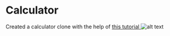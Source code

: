 # Calculator
Created a calculator clone with the help of [this tutorial ](https://www.youtube.com/watch?v=j59qQ7YWLxw)
![alt text](calculator.gif "calculator gif")
